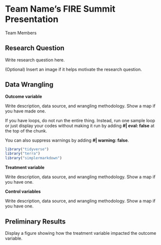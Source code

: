 Team Name’s FIRE Summit Presentation
================
Team Members

## Research Question

Write research question here.

(Optional) Insert an image if it helps motivate the research question.

## Data Wrangling

**Outcome variable**

Write description, data source, and wrangling methodology. Show a map if
you have made one.

If you have loops, do not run the entire thing. Instead, run one sample
loop or just display your codes without making it run by adding **\#\|
eval: false** at the top of the chunk.

You can also suppress warnings by adding **\#\| warning: false**.

``` r
library("tidyverse")
library("terra")
library("simplermarkdown")
```

**Treatment variable**

Write description, data source, and wrangling methodology. Show a map if
you have one.

**Control variables**

Write description, data source, and wrangling methodology. Show a map if
you have one.

## Preliminary Results

Display a figure showing how the treatment variable impacted the outcome
variable.
